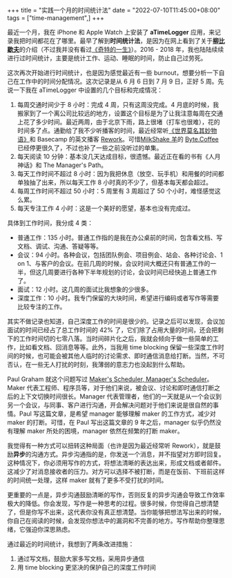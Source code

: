+++
title = "实践一个月的时间统计法"
date = "2022-07-10T11:45:00+08:00"
tags = ["time-management",]
+++

最近一个月，我在 iPhone 和 Apple Watch 上安装了 **aTimeLogger** 应用，来记录我把时间都花在了哪里。最早了解到**时间统计法**，是因为在网上看到了关于[**柳比歇夫**](https://zh.wikipedia.org/wiki/%E4%BA%9A%E5%8E%86%E5%B1%B1%E5%A4%A7%C2%B7%E4%BA%9A%E5%8E%86%E5%B1%B1%E5%BE%B7%E7%BD%97%E7%BB%B4%E5%A5%87%C2%B7%E6%9F%B3%E6%AF%94%E6%AD%87%E5%A4%AB)的介绍（不过我并没有看过[《奇特的一生》](https://book.douban.com/subject/1115353/)）。2016 - 2018 年，我也陆陆续续进行过时间统计，主要是统计工作、运动、睡眠的时间，防止自己过劳死。

这次再次开始进行时间统计，也是因为感觉最近有一些 burnout，想要分析一下自己在工作中的时间分配情况。这次记录是从 6 月 6 日到 7 月 9 日，正好 5 周。先说一下我在 aTimeLogger 中设置的几个目标和完成情况：

1. 每周交通时间少于 8 小时：完成 4 周，只有这周没完成。4 月底的时候，我搬家到了一个离公司比较远的地方，设置这个目标是为了让我注意每周在交通上花了多少时间。最近两周，由于北京下雨，路上很堵（打车也很难），花的时间多了点。通勤给了我不少听播客的时间，最近经常听[《世界莫名其妙物语》](https://www.xiaoyuzhoufm.com/podcast/5ec74981418a84a046d8a006)和 Basecamp 的英文播客 [Rework](https://www.rework.fm/)。可惜[MilkShake 羊](https://milkshakism.cloud/)的 [Byte.Coffee](https://byte.coffee/) 已经停更很久了，不过也补了一些之前没听过的单集。
2. 每天阅读 10 分钟：基本没几天达成目标，很遗憾。最近正在看的书有《人月神话》和 The Manager's Path。
3. 每天工作时间不超过 8 小时：因为我把休息（放空、玩手机）和用餐的时间都单独抽了出来，所以每天工作 8 小时真的不少了，但基本每天都会超过。
4. 每周工作时间不超过 50 小时：5 周里有 3 周超过了 50 个小时，难怪感觉这么累。
5. 每天专注工作 4 小时：这是一个美好的愿望，基本也没有完成过。

具体到工作时间，我分成 4 类：

- 普通工作：135 小时。普通工作指的是我在办公桌前的时间，包含看文档、写文档、调试、沟通、答疑等等。
- 会议：94 小时。各种会议，包括团队例会、项目例会、站会、各种讨论会、1 on 1、与客户的会议。在前几周的时候，会议时间大概还只有普通工作的一半，但这几周要进行各种下半年规划的讨论，会议时间已经快追上普通工作了。
- 面试：12 小时。这几周的面试比我想象的少很多。
- 深度工作：10 小时。我专门保留的大块时间，希望进行编码或者写作等需要比较专注的工作。

其实不做记录也知道，自己深度工作的时间是很少的。记录之后可以发现，会议加面试的时间已经占了总工作时间的 42% 了，它们除了占用大量的时间，还会把剩下的工作时间切的七零八落。当时间碎片化之后，我就会倾向于做一些简单的工作，比如看文档、回消息等等。此外，当我用 time blocking 保留一些深度工作时间的时候，也可能会被其他人临时的讨论需求、即时通信消息给打断。当然，不可否认，在一些无人打扰的时刻，我薄弱的意志力也没起到什么帮助。

Paul Graham 就这个问题写过 [Maker's Scheduler, Manager's Scheduler](http://www.paulgraham.com/makersschedule.html)。Maker 代表工程师、程序员等，对于他们来说，被会议、讨论和即时通信打断之后的上下文切换时间很长。Manager 代表管理者，他们的一天就是从一个会议到另一个会议，与同事、客户进行沟通，开会解决问题对于他们来说是很自然的事情。Paul 写这篇文章，是希望 manager 能够理解 maker 的工作方式，减少对 maker 的打断。可惜，在 Paul 写出这篇文章的 9 年之后，manager 似乎仍然没有理解 maker 所处的困境，manager 依然在频繁的打断 maker。

我觉得有一种方式可以扭转这种局面（也许是因为最近经常听 Rework），就是鼓励**异步**的沟通方式。异步沟通指的是，你发送一个消息，并不指望对方即时回复。这种情况下，你必须用写作的方式，将想法清晰的表达出来，形成文档或者邮件。这减少了对消息接收者的压力。对方可以选择不被打断，而是在饭前、下班前这样的时间统一处理，这样 maker 就有了更多不受打扰的时间。

更重要的一点是，异步沟通鼓励清晰的写作，否则反复的异步沟通会导致工作效率极大的降低。你会发现，写作是一种思考的过程。很多时候，你觉得自己想清楚了，但是你写不出来，这代表你没有真正想清楚。当你能够把想法写出来的时候，你自己在阅读的时候，会发现你想法中的漏洞和不完善的地方。写作帮助你整理思绪，它强迫你深思熟虑。

通过最近的时间统计，我想到了两条改进措施：

1. 通过写文档，鼓励大家多写文档，采用异步通信
2. 用 time blocking 更坚决的保护自己的深度工作时间
